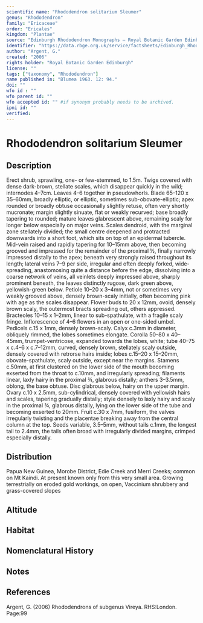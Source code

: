 ```yaml
---
scientific name: "Rhododendron solitarium Sleumer"
genus: "Rhododendron"
family: "Ericaceae"
order: "Ericales"
kingdom: "Plantae"
source: "Edinburgh Rhododendron Monographs – Royal Botanic Garden Edinburgh"
identifier: "https://data.rbge.org.uk/service/factsheets/Edinburgh_Rhododendron_Monographs.xhtml"
author: "Argent, G."
created: "2006"
rights holder: "Royal Botanic Garden Edinburgh"
license: ""
tags: ["taxonomy", "Rhododendron"]
name published in: "Blumea 1963. 12: 94."
doi: ""
wfo id : ""
wfo parent id: ""
wfo accepted id: "" #if synonym probably needs to be archived.                      
ipni id: ""
verified:
---
```


                       

# Rhododendron solitarium Sleumer

## Description
Erect shrub, sprawling, one- or few-stemmed, to 1.5m. Twigs covered with dense dark-brown, stellate scales, which disappear quickly in the wild; internodes 4–7cm. Leaves 4–6 together in pseudowhorls. Blade 65–120 x 35–60mm, broadly elliptic, or elliptic, sometimes sub-obovate-elliptic; apex rounded or broadly obtuse occasionally slightly retuse, often very shortly mucronate; margin slightly sinuate, flat or weakly recurved; base broadly tapering to rounded; mature leaves glabrescent above, remaining scaly for longer below especially on major veins. Scales dendroid, with the marginal zone stellately divided; the small centre deepened and protracted downwards into a short foot, which sits on top of an epidermal tubercle. Mid-vein raised and rapidly tapering for 10–15mm above, then becoming grooved and impressed for the remainder of the proximal ½, finally narrowly impressed distally to the apex; beneath very strongly raised throughout its length; lateral veins 7–9 per side, irregular and often deeply forked, wide-spreading, anastomosing quite a distance before the edge, dissolving into a coarse network of veins, all veinlets deeply impressed above, sharply prominent beneath, the leaves distinctly rugose, dark green above, yellowish-green below. Petiole 10–20 x 3–4mm, not or sometimes very weakly grooved above, densely brown-scaly initially, often becoming pink with age as the scales disappear. Flower buds to 20 x 12mm, ovoid, densely brown scaly, the outermost bracts spreading out, others appressed. Bracteoles 10–15 x 1–2mm, linear to sub-spathulate, with a fragile scaly fringe. Inflorescence of 4–6 flowers in an open or one-sided umbel. Pedicels c.15 x 1mm, densely brown-scaly. Calyx c.3mm in diameter, obliquely rimmed, the lobes sometimes elongate. Corolla 50–80 x 40–45mm, trumpet-ventricose, expanded towards the lobes, white; tube 40–75 x c.4–6 x c.7–12mm, curved, densely brown, stellately scaly outside, densely covered with retrorse hairs inside; lobes c.15–20 x 15–20mm, obovate-­spathulate, scaly outside, except near the margins. Stamens c.50mm, at first clustered on the lower side of the mouth becoming exserted from the throat to c.10mm, and irregularly spreading; filaments linear, laxly hairy in the proximal ¾, glabrous distally; anthers 3–3.5mm, oblong, the base obtuse. Disc glabrous below, hairy on the upper margin. Ovary c.10 x 2.5mm, sub-cylindrical, densely covered with yellowish hairs and scales, tapering gradually distally; style densely to laxly hairy and scaly in the proximal ¾, glabrous distally, lying on the lower side of the tube and becoming exserted to 20mm. Fruit c.30 x 7mm, fusiform, the valves irregularly twisting and the placentae breaking away from the central column at the top. Seeds variable, 3.5–5mm, without tails c.1mm, the longest tail to 2.4mm, the tails often broad with irregularly divided margins, crimped especially distally.

## Distribution
Papua New Guinea, Morobe District, Edie Creek and Merri Creeks; common on Mt Kaindi. At present known only from this very small area. Growing terrestrially on eroded gold workings, on open, Vaccinium shrubbery and grass-covered slopes

## Altitude


## Habitat


## Nomenclatural History

                       
## Notes


## References

Argent, G. (2006) Rhododendrons of subgenus Vireya. RHS:London. Page:99
